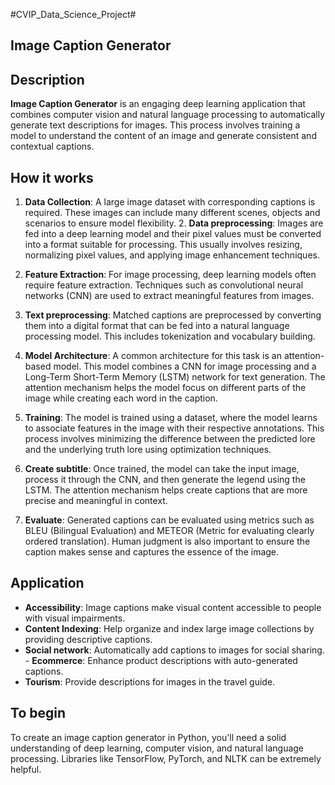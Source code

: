 #CVIP_Data_Science_Project#
## Image Caption Generator 

## Description

**Image Caption Generator** is an engaging deep learning application that combines computer vision and natural language processing to automatically generate text descriptions for images. This process involves training a model to understand the content of an image and generate consistent and contextual captions.

## How it works

1. **Data Collection**:
A large image dataset with corresponding captions is required. These images can include many different scenes, objects and scenarios to ensure model flexibility. 2. **Data preprocessing**:
Images are fed into a deep learning model and their pixel values ​​must be converted into a format suitable for processing. This usually involves resizing, normalizing pixel values, and applying image enhancement techniques.

3. **Feature Extraction**:
For image processing, deep learning models often require feature extraction. Techniques such as convolutional neural networks (CNN) are used to extract meaningful features from images.

4. **Text preprocessing**:
Matched captions are preprocessed by converting them into a digital format that can be fed into a natural language processing model. This includes tokenization and vocabulary building.

5. **Model Architecture**:
A common architecture for this task is an attention-based model. This model combines a CNN for image processing and a Long-Term Short-Term Memory (LSTM) network for text generation. The attention mechanism helps the model focus on different parts of the image while creating each word in the caption.

6. **Training**:
The model is trained using a dataset, where the model learns to associate features in the image with their respective annotations. This process involves minimizing the difference between the predicted lore and the underlying truth lore using optimization techniques.

7. **Create subtitle**:
Once trained, the model can take the input image, process it through the CNN, and then generate the legend using the LSTM. The attention mechanism helps create captions that are more precise and meaningful in context.

8. **Evaluate**:
Generated captions can be evaluated using metrics such as BLEU (Bilingual Evaluation) and METEOR (Metric for evaluating clearly ordered translation). Human judgment is also important to ensure the caption makes sense and captures the essence of the image.

## Application

- **Accessibility**:
Image captions make visual content accessible to people with visual impairments.
- **Content Indexing**:
Help organize and index large image collections by providing descriptive captions.
- **Social network**:
Automatically add captions to images for social sharing. - **Ecommerce**:
Enhance product descriptions with auto-generated captions.
- **Tourism**:
Provide descriptions for images in the travel guide.

## To begin

To create an image caption generator in Python, you'll need a solid understanding of deep learning, computer vision, and natural language processing. Libraries like TensorFlow, PyTorch, and NLTK can be extremely helpful. 
